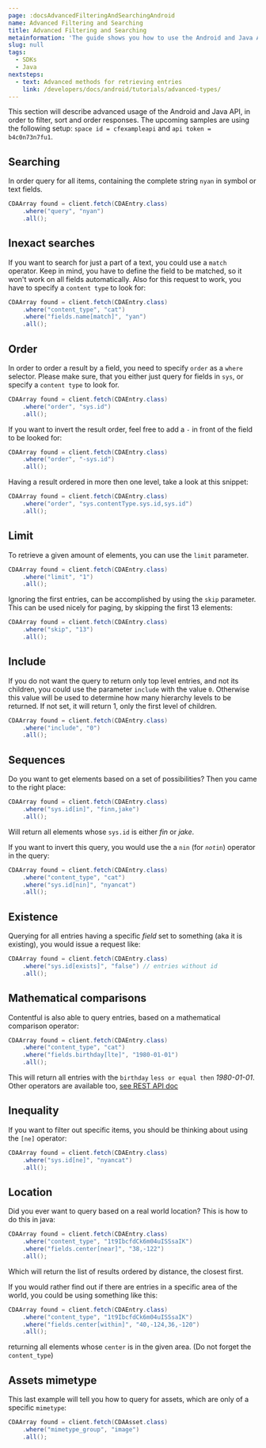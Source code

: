 ```yaml
---
page: :docsAdvancedFilteringAndSearchingAndroid
name: Advanced Filtering and Searching
title: Advanced Filtering and Searching
metainformation: 'The guide shows you how to use the Android and Java API, to filter, sort and order entries.'
slug: null
tags:
  - SDKs
  - Java
nextsteps:
  - text: Advanced methods for retrieving entries
    link: /developers/docs/android/tutorials/advanced-types/
---
```


This section will describe advanced usage of the Android and Java API, in order to filter, sort and order responses. The
upcoming samples are using the following setup: `space id = cfexampleapi` and `api token = b4c0n73n7fu1`.

## Searching

In order query for all items, containing the complete string `nyan` in symbol or text fields.

~~~ java
CDAArray found = client.fetch(CDAEntry.class)
    .where("query", "nyan")
    .all();
~~~

## Inexact searches

If you want to search for just a part of a text, you could use a `match` operator. Keep in mind, you have to define
the field to be matched, so it won't work on all fields automatically. Also for this request to work, you have to
specify a `content type` to look for:

~~~ java
CDAArray found = client.fetch(CDAEntry.class)
    .where("content_type", "cat")
    .where("fields.name[match]", "yan")
    .all();
~~~


## Order

In order to order a result by a field, you need to specify `order` as a `where` selector. Please make sure, that you
either just query for fields in `sys`, or specify a `content type` to look for.

~~~ java
CDAArray found = client.fetch(CDAEntry.class)
    .where("order", "sys.id")
    .all();
~~~

If you want to invert the result order, feel free to add a `-` in front of the field to be looked for:

~~~ java
CDAArray found = client.fetch(CDAEntry.class)
    .where("order", "-sys.id")
    .all();
~~~

Having a result ordered in more then one level, take a look at this snippet:

~~~ java
CDAArray found = client.fetch(CDAEntry.class)
    .where("order", "sys.contentType.sys.id,sys.id")
    .all();
~~~


## Limit

To retrieve a given amount of elements, you can use the `limit` parameter.

~~~ java
CDAArray found = client.fetch(CDAEntry.class)
    .where("limit", "1")
    .all();
~~~

Ignoring the first entries, can be accomplished by using the `skip` parameter. This can be used nicely for paging, by
skipping the first 13 elements:

~~~ java
CDAArray found = client.fetch(CDAEntry.class)
    .where("skip", "13")
    .all();
~~~

## Include

If you do not want the query to return only top level entries, and not its children, you could use the
parameter `include` with the value `0`. Otherwise this value will be used to determine how many hierarchy levels
to be returned. If not set, it will return 1, only the first level of children.

~~~ java
CDAArray found = client.fetch(CDAEntry.class)
    .where("include", "0")
    .all();
~~~

## Sequences

Do you want to get elements based on a set of possibilities? Then you came to the right place:

~~~ java
CDAArray found = client.fetch(CDAEntry.class)
    .where("sys.id[in]", "finn,jake")
    .all();
~~~

Will return all elements whose `sys.id` is either *fin* or *jake*.


If you want to invert this query, you would use the a `nin` (for _`not`_`in`) operator in the query:

~~~ java
CDAArray found = client.fetch(CDAEntry.class)
    .where("content_type", "cat")
    .where("sys.id[nin]", "nyancat")
    .all();
~~~

## Existence

Querying for all entries having a specific *field* set to something (aka it is existing), you would issue a request
like:

~~~ java
CDAArray found = client.fetch(CDAEntry.class)
    .where("sys.id[exists]", "false") // entries without id
    .all();
~~~

## Mathematical comparisons

Contentful is also able to query entries, based on a mathematical comparison operator:

~~~ java
CDAArray found = client.fetch(CDAEntry.class)
    .where("content_type", "cat")
    .where("fields.birthday[lte]", "1980-01-01")
    .all();
~~~

This will return all entries with the `birthday` `less or equal then` *1980-01-01*. Other operators are available too,
[see REST API doc](/developers/docs/references/content-delivery-api/#/reference/search-parameters/ranges)

## Inequality

If you want to filter out specific items, you should be thinking about using the `[ne]` operator:

~~~ java
CDAArray found = client.fetch(CDAEntry.class)
    .where("sys.id[ne]", "nyancat")
    .all();
~~~

## Location

Did you ever want to query based on a real world location? This is how to do this in java:

~~~ java
CDAArray found = client.fetch(CDAEntry.class)
    .where("content_type", "1t9IbcfdCk6m04uISSsaIK")
    .where("fields.center[near]", "38,-122")
    .all();
~~~

Which will return the list of results ordered by distance, the closest first.


If you would rather find out if there are entries in a specific area of the world, you could be using something like this:

~~~ java
CDAArray found = client.fetch(CDAEntry.class)
    .where("content_type", "1t9IbcfdCk6m04uISSsaIK")
    .where("fields.center[within]", "40,-124,36,-120")
    .all();
~~~

returning all elements whose `center` is in the given area. (Do not forget the `content_type`)


## Assets mimetype

This last example will tell you how to query for assets, which are only of a specific `mimetype`:

~~~ java
CDAArray found = client.fetch(CDAAsset.class)
    .where("mimetype_group", "image")
    .all();
~~~
